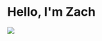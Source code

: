# Hello, I'm Zach
<a href="https://www.linkedin.com/in/zach-han-90b033342"><img src="https://img.shields.io/badge/-LinkedIn-0072b1?style=for-the-badge&logo=linkedin&logoColor=white" /></a>

<!--
**OFern25/OFern25** is a ✨ _special_ ✨ repository because its `README.md` (this file) appears on your GitHub profile.

Here are some ideas to get you started:

- 🔭 I’m currently working on ...
- 🌱 I’m currently learning ...
- 👯 I’m looking to collaborate on ...
- 🤔 I’m looking for help with ...
- 💬 Ask me about ...
- 📫 How to reach me: ...
- 😄 Pronouns: ...
- ⚡ Fun fact: ...
-->

